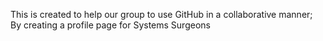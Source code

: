 This is created to help our group to use GitHub in a collaborative manner;
By creating a profile page for Systems Surgeons
